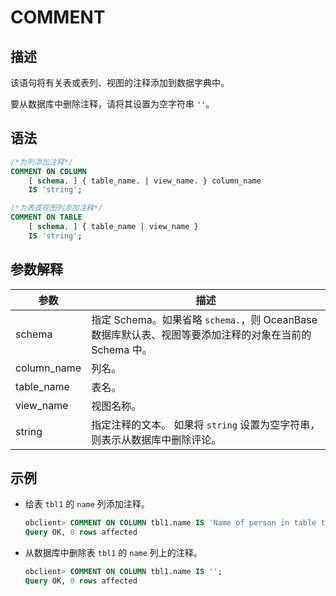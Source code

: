 COMMENT 
============================



描述 
-----------------------

该语句将有关表或表列、视图的注释添加到数据字典中。

要从数据库中删除注释，请将其设置为空字符串 `''`。

语法 
-----------------------

```sql
/*为列添加注释*/
COMMENT ON COLUMN 
    [ schema. ] { table_name. | view_name. } column_name
    IS 'string';

/*为表或视图列添加注释*/
COMMENT ON TABLE 
    [ schema. ] { table_name | view_name }
    IS 'string';
```



参数解释 
-------------------------



|     参数      |                                  描述                                   |
|-------------|-----------------------------------------------------------------------|
| schema      | 指定 Schema。如果省略 `schema.`，则 OceanBase 数据库默认表、视图等要添加注释的对象在当前的 Schema 中。 |
| column_name | 列名。                                                                   |
| table_name  | 表名。                                                                   |
| view_name   | 视图名称。                                                                 |
| string      | 指定注释的文本。 如果将 `string` 设置为空字符串，则表示从数据库中删除评论。           |



示例 
-----------------------

* 给表 `tbl1` 的 `name` 列添加注释。

  ```sql
  obclient> COMMENT ON COLUMN tbl1.name IS 'Name of person in table tbl1';
  Query OK, 0 rows affected
  ```

  

* 从数据库中删除表 `tbl1` 的 `name` 列上的注释。

  ```sql
  obclient> COMMENT ON COLUMN tbl1.name IS '';
  Query OK, 0 rows affected
  ```

  



